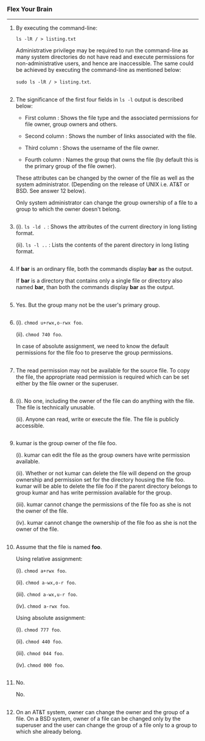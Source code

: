 ### Flex Your Brain

---

01. By executing the command-line:

    `ls -lR / > listing.txt`

    Administrative privilege may be required to run the command-line as many system directories do not have read and execute permissions for non-administrative users, and hence are inaccessible. The same could be achieved by executing the command-line as mentioned below:

    `sudo ls -lR / > listing.txt`.

##

02. The significance of the first four fields in `ls -l` output is described below:

    -   First column : Shows the file type and the associated permissions for file owner, group owners and others.

    -   Second column : Shows the number of links associated with the file.

    -   Third column : Shows the username of the file owner.

    -   Fourth column : Names the group that owns the file (by default this is the primary group of the file owner).

    These attributes can be changed by the owner of the file as well as the system administrator. (Depending on the release of UNIX i.e. AT&T or BSD. See answer 12 below).

    Only system administrator can change the group ownership of a file to a group to which the owner doesn't belong.

##

03. (i). `ls -ld .` : Shows the attributes of the current directory in long listing format.

    (ii). `ls -l ..` : Lists the contents of the parent directory in long listing format.

##

04. If **bar** is an ordinary file, both the commands display **bar** as the output.

    If **bar** is a directory that contains only a single file or directory also named **bar**, than both the commands display **bar** as the output.

##

05. Yes. But the group many not be the user's primary group.

##

06. (i). `chmod u+rwx,o-rwx foo`.

    (ii). `chmod 740 foo`.

    In case of absolute assignment, we need to know the default permissions for the file foo to preserve the group permissions.

##

07. The read permission may not be available for the source file. To copy the file, the appropriate read permission is required which can be set either by the file owner or the superuser.

##

08. (i). No one, including the owner of the file can do anything with the file. The file is technically unusable.

    (ii). Anyone can read, write or execute the file. The file is publicly accessible.

##

09. kumar is the group owner of the file foo.

    (i). kumar can edit the file as the group owners have write permission available.

    (ii). Whether or not kumar can delete the file will depend on the group ownership and permission set for the directory housing the file foo. kumar will be able to delete the file foo if the parent directory belongs to group kumar and has write permission available for the group.

    (iii). kumar cannot change the permissions of the file foo as she is not the owner of the file.

    (iv). kumar cannot change the ownership of the file foo as she is not the owner of the file.

##

10. Assume that the file is named **foo**.

    Using relative assignment:

    (i). `chmod a+rwx foo`.

    (ii). `chmod a-wx,o-r foo`.

    (iii). `chmod a-wx,u-r foo`.

    (iv). `chmod a-rwx foo`.

    Using absolute assignment:

    (i). `chmod 777 foo`.

    (ii). `chmod 440 foo`.

    (iii). `chmod 044 foo`.

    (iv). `chmod 000 foo`.

##

11. No.

    No.

##

12. On an AT&T system, owner can change the owner and the group of a file. On a BSD system, owner of a file can be changed only by the superuser and the user can change the group of a file only to a group to which she already belong.

##
